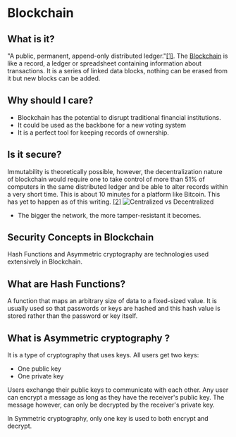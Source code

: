 # Blockchain

## What is it?
"A public, permanent, append-only distributed ledger."[[1]](https://www.technologyreview.com/2018/04/23/143477/explainer-what-is-a-blockchain/). The [Blockchain](https://en.wikipedia.org/wiki/Blockchain) is like a record, a ledger or spreadsheet containing information about transactions. It is a series of linked data blocks, nothing can be erased from it but new blocks can be added.

## Why should I care?
* Blockchain has the potential to disrupt traditional financial institutions.
* It could be used as the backbone for a new voting system
* It is a perfect tool for keeping records of ownership.

## Is it secure?
Immutability is theoretically possible, however, the decentralization nature of blockchain would require one to take control  of more than 51% of computers in the same distributed ledger and be able to alter records within a very short time. This is about 10 minutes for a platform like Bitcoin. This has yet to happen as of this writing. [[2]](https://blogs.adb.org/blog/how-secure-blockchain)
![Centralized vs Decentralized](https://www.bitdegree.org/tutorials/wp-content/uploads/2018/06/centralized-vs-decentralized-1-1.jpg)
* The bigger the network, the more tamper-resistant it becomes. 

## Security Concepts in Blockchain
Hash Functions and Asymmetric cryptography are technologies used extensively in Blockchain.

## What are Hash Functions?
A function that maps an arbitrary size of data to a fixed-sized value. It is usually used so that passwords or keys are hashed and this hash value is stored rather than the password or key itself.
## What is Asymmetric cryptography  ?
It is a type of cryptography that uses keys. All users get two keys:
* One public key
* One private key 

Users exchange their public keys to communicate with each other. Any user can encrypt a message as long as they have the receiver's public key. The message however, can only be decrypted by the receiver's private key.

In Symmetric cryptography, only one key is used to both encrypt and decrypt.